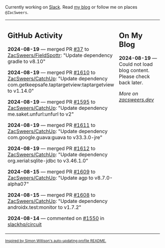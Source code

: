 Currently working on [Slack](https://slack.com/). Read [my blog](https://zacsweers.dev/) or follow me on places `@ZacSweers`.

<table><tr><td valign="top" width="60%">

## GitHub Activity
<!-- githubActivity starts -->
**2024-08-19** — merged PR [#37](https://github.com/ZacSweers/FieldSpottr/pull/37) to [ZacSweers/FieldSpottr](https://github.com/ZacSweers/FieldSpottr): "Update dependency gradle to v8.10"

**2024-08-19** — merged PR [#1610](https://github.com/ZacSweers/CatchUp/pull/1610) to [ZacSweers/CatchUp](https://github.com/ZacSweers/CatchUp): "Update dependency com.getkeepsafe.taptargetview:taptargetview to v1.14.0"

**2024-08-19** — merged PR [#1595](https://github.com/ZacSweers/CatchUp/pull/1595) to [ZacSweers/CatchUp](https://github.com/ZacSweers/CatchUp): "Update dependency me.saket.unfurl:unfurl to v2"

**2024-08-19** — merged PR [#1611](https://github.com/ZacSweers/CatchUp/pull/1611) to [ZacSweers/CatchUp](https://github.com/ZacSweers/CatchUp): "Update dependency com.google.guava:guava to v33.3.0-jre"

**2024-08-19** — merged PR [#1612](https://github.com/ZacSweers/CatchUp/pull/1612) to [ZacSweers/CatchUp](https://github.com/ZacSweers/CatchUp): "Update dependency org.xerial:sqlite-jdbc to v3.46.1.0"

**2024-08-15** — merged PR [#1609](https://github.com/ZacSweers/CatchUp/pull/1609) to [ZacSweers/CatchUp](https://github.com/ZacSweers/CatchUp): "Update agp to v8.7.0-alpha07"

**2024-08-15** — merged PR [#1608](https://github.com/ZacSweers/CatchUp/pull/1608) to [ZacSweers/CatchUp](https://github.com/ZacSweers/CatchUp): "Update dependency androidx.test:monitor to v1.7.2"

**2024-08-14** — commented on [#1550](https://github.com/slackhq/circuit/pull/1550#issuecomment-2289784961) in [slackhq/circuit](https://github.com/slackhq/circuit)
<!-- githubActivity ends -->
</td><td valign="top" width="40%">

## On My Blog
<!-- blog starts -->
**2024-08-19** — Could not load blog content. Please check back later.
<!-- blog ends -->
_More on [zacsweers.dev](https://zacsweers.dev/)_
</td></tr></table>

<sub><a href="https://simonwillison.net/2020/Jul/10/self-updating-profile-readme/">Inspired by Simon Willison's auto-updating profile README.</a></sub>